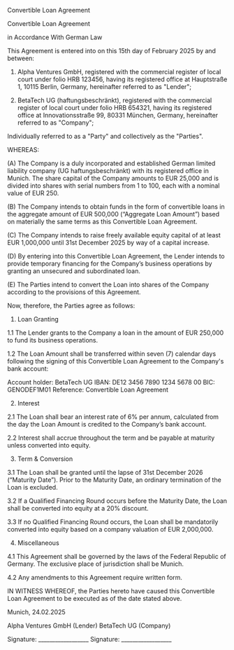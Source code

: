 Convertible Loan Agreement

Convertible Loan Agreement

in Accordance With German Law

This Agreement is entered into on this 15th day of February 2025 by and between:

1. Alpha Ventures GmbH, registered with the commercial register of local court under folio HRB 123456, having its registered office at Hauptstraße 1, 10115 Berlin, Germany, hereinafter referred to as "Lender";

2. BetaTech UG (haftungsbeschränkt), registered with the commercial register of local court under folio HRB 654321, having its registered office at Innovationsstraße 99, 80331 München, Germany, hereinafter referred to as "Company";

Individually referred to as a "Party" and collectively as the "Parties".

WHEREAS:

(A) The Company is a duly incorporated and established German limited liability company (UG haftungsbeschränkt) with its registered office in Munich. The share capital of the Company amounts to EUR 25,000 and is divided into shares with serial numbers from 1 to 100, each with a nominal value of EUR 250.

(B) The Company intends to obtain funds in the form of convertible loans in the aggregate amount of EUR 500,000 (“Aggregate Loan Amount”) based on materially the same terms as this Convertible Loan Agreement.

(C) The Company intends to raise freely available equity capital of at least EUR 1,000,000 until 31st December 2025 by way of a capital increase.

(D) By entering into this Convertible Loan Agreement, the Lender intends to provide temporary financing for the Company’s business operations by granting an unsecured and subordinated loan.

(E) The Parties intend to convert the Loan into shares of the Company according to the provisions of this Agreement.

Now, therefore, the Parties agree as follows:

1. Loan Granting

1.1 The Lender grants to the Company a loan in the amount of EUR 250,000 to fund its business operations.

1.2 The Loan Amount shall be transferred within seven (7) calendar days following the signing of this Convertible Loan Agreement to the Company's bank account:

Account holder: BetaTech UG
IBAN: DE12 3456 7890 1234 5678 00
BIC: GENODEF1M01
Reference: Convertible Loan Agreement

2. Interest

2.1 The Loan shall bear an interest rate of 6% per annum, calculated from the day the Loan Amount is credited to the Company’s bank account.

2.2 Interest shall accrue throughout the term and be payable at maturity unless converted into equity.

3. Term &amp; Conversion

3.1 The Loan shall be granted until the lapse of 31st December 2026 (“Maturity Date”). Prior to the Maturity Date, an ordinary termination of the Loan is excluded.

3.2 If a Qualified Financing Round occurs before the Maturity Date, the Loan shall be converted into equity at a 20% discount.

3.3 If no Qualified Financing Round occurs, the Loan shall be mandatorily converted into equity based on a company valuation of EUR 2,000,000.

4. Miscellaneous

4.1 This Agreement shall be governed by the laws of the Federal Republic of Germany. The exclusive place of jurisdiction shall be Munich.

4.2 Any amendments to this Agreement require written form.

IN WITNESS WHEREOF, the Parties hereto have caused this Convertible Loan Agreement to be executed as of the date stated above.

Munich, 24.02.2025

Alpha Ventures GmbH (Lender)    BetaTech UG (Company)

Signature: \_\_\_\_\_\_\_\_\_\_\_\_\_\_\_\_\_\_    Signature: \_\_\_\_\_\_\_\_\_\_\_\_\_\_\_\_\_\_